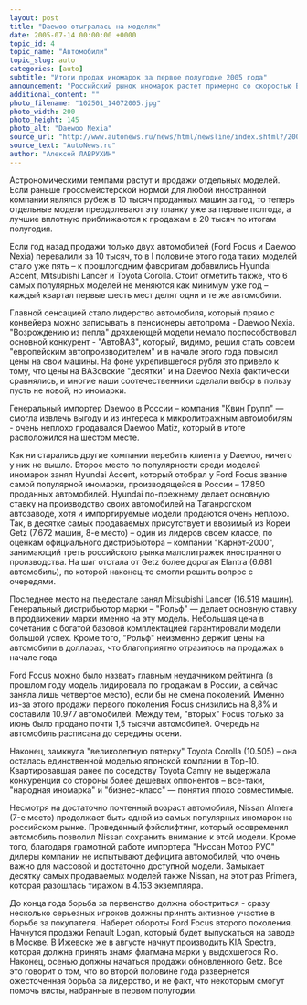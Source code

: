 ```yaml
---
layout: post
title: "Daewoo отыгралась на моделях"
date: 2005-07-14 00:00:00 +0000
topic_id: 4
topic_name: "Автомобили"
topic_slug: auto
categories: [auto]
subtitle: "Итоги продаж иномарок за первое полугодие 2005 года"
announcement: "Российский рынок иномарок растет примерно со скоростью Вселенной (может, чуть-чуть помедленнее) - их продажи в первом полугодии выросли в 1,5 раза по сравнению с аналогичным периодом прошлого года – до 230 тыс. автомобилей."
additional_content: ""
photo_filename: "102501_14072005.jpg"
photo_width: 200
photo_height: 145
photo_alt: "Daewoo Nexia"
source_url: "http://www.autonews.ru/news/html/newsline/index.shtml?/2005/07/11/71106"
source_text: "AutoNews.ru"
author: "Алексей ЛАВРУХИН"
---
```

Астрономическими темпами растут и продажи отдельных моделей. Если раньше гроссмейстерской нормой для любой иностранной компании являлся рубеж в 10 тысяч проданных машин за год, то теперь отдельные модели преодолевают эту планку уже за первые полгода, а лучшие вплотную приближаются к продажам в 20 тысяч по итогам полугодия.

Если год назад продажи только двух автомобилей (Ford Focus и Daewoo Nexia) перевалили за 10 тысяч, то в I половине этого года таких моделей стало уже пять – к прошлогодним фаворитам добавились Hyundai Accent, Mitsubishi Lancer и Toyota Corolla. Стоит отметить также, что 6 самых популярных моделей не меняются как минимум уже год – каждый квартал первые шесть мест делят одни и те же автомобили.

Главной сенсацией стало лидерство автомобиля, который прямо с конвейера можно записывать в пенсионеры автопрома - Daewoo Nexia. "Возрождению из пепла" дряхлеющей модели немало поспособствовал основной конкурент - "АвтоВАЗ", который, видимо, решил стать совсем "европейским автопроизводителем" и в начале этого года повысил цены на свои машины. На фоне укрепившегося рубля это привело к тому, что цены на ВАЗовские "десятки" и на Daewoo Nexia фактически сравнялись, и многие наши соотечественники сделали выбор в пользу пусть не новой, но иномарки.

Генеральный импортер Daewoo в России – компания "Квин Групп" &mdash; смогла извлечь выгоду и из интереса к микролитражным автомобилям - очень неплохо продавался Daewoo Matiz, который в итоге расположился на шестом месте.

Как ни старались другие компании перебить клиента у Daewoo, ничего у них не вышло. Второе место по популярности среди моделей иномарок занял Hyundai Accent, который отобрал у Ford Focus звание самой популярной иномарки, производящейся в России – 17.850 проданных автомобилей. Hyundai по-прежнему делает основную ставку на производство своих автомобилей на Таганрогском автозаводе, хотя и импортируемые модели продаются очень неплохо. Так, в десятке самых продаваемых присутствует и ввозимый из Кореи Getz (7.672 машин, 8-е место) – один из лидеров своем классе, по оценкам официального дистрибьютора – компании "Карнэт-2000", занимающий треть российского рынка малолитражек иностранного производства. На шаг отстала от Getz более дорогая Elantra (6.681 автомобиль), по которой наконец-то смогли решить вопрос с очередями.

Последнее место на пьедестале занял Mitsubishi Lancer (16.519 машин). Генеральный дистрибьютор марки – "Рольф" &mdash; делает основную ставку в продвижении марки именно на эту модель. Небольшая цена в сочетании с богатой базовой комплектацией гарантировали модели большой успех. Кроме того, "Рольф" неизменно держит цены на автомобили в долларах, что благоприятно отразилось на продажах в начале года

Ford Focus можно было назвать главным неудачником рейтинга (в прошлом году модель лидировала по продажам в России, а сейчас заняла лишь четвертое место), если бы не смена поколений. Именно из-за этого продажи первого поколения Focus снизились на 8,8% и составили 10.977 автомобилей. Между тем, "вторых" Focus только за июнь было продано почти 1,5 тысячи автомобилей. Очередь на автомобиль расписана до середины осени.

Наконец, замкнула "великолепную пятерку" Toyota Corolla (10.505) – она осталась единственной моделью японской компании в Top-10. Квартировавшая ранее по соседству Toyota Camry не выдержала конкуренции со стороны более дешевых оппонентов – все-таки, "народная иномарка" и "бизнес-класс" &mdash; понятия плохо совместимые.

Несмотря на достаточно почтенный возраст автомобиля, Nissan Almera (7-е место) продолжает быть одной из самых популярных иномарок на российском рынке. Проведенный фэйслифтинг, который осовременил автомобиль позволил Nissan сохранить внимание к этой модели. Кроме того, благодаря грамотной работе импортера "Ниссан Мотор РУС" дилеры компании не испытывают дефицита автомобилей, что очень важно для массовой и достаточно доступной модели. Замыкает десятку самых продаваемых моделей также Nissan, на этот раз Primera, которая разошлась тиражом в 4.153 экземпляра.

До конца года борьба за первенство должна обостриться - сразу несколько серьезных игроков должны принять активное участие в борьбе за покупателя. Наберет обороты Ford Focus второго поколения. Начнутся продажи Renault Logan, который будет выпускаться на заводе в Москве. В Ижевске же в августе начнут производить KIA Spectra, которая должна принять знамя флагмана марки у выдохшегося Rio. Наконец, осенью должны начаться продажи обновленного Getz. Все это говорит о том, что во второй половине года развернется ожесточенная борьба за лидерство, и не факт, что некоторым смогут помочь висты, набранные в первом полугодии.
